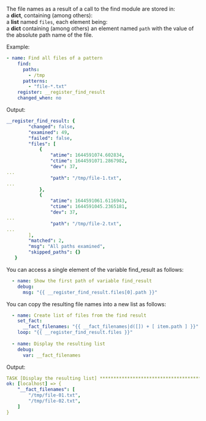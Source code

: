 The file names as a result of a call to the find module are stored in:  
a **dict**, containing (among others):  
  a **list** named `files`, each element being:  
    a **dict** containing (among others) an element named `path` with the value of the absolute path name of the file.  

Example:
```yaml
- name: Find all files of a pattern
    find:
      paths:
        - /tmp
      patterns:
        - "file-*.txt"
    register: __register_find_result
    changed_when: no
```

Output:
```yaml
__register_find_result: {
        "changed": false,
        "examined": 49,
        "failed": false,
        "files": [
            {
                "atime": 1644591074.602834,
                "ctime": 1644591071.2867982,
                "dev": 37,
...
                "path": "/tmp/file-1.txt",
...
            },
            {
                "atime": 1644591061.6116943,
                "ctime": 1644591045.2365181,
                "dev": 37,
...
                "path": "/tmp/file-2.txt",
...
        ],
        "matched": 2,
        "msg": "All paths examined",
        "skipped_paths": {}
   }
```

You can access a single element of the variable find_result as follows:
```yaml
  - name: Show the first path of variable find_result
    debug:
      msg: "{{ __register_find_result.files[0].path }}"
```
      
You can copy the resulting file names into a new list as follows:
```yaml
  - name: Create list of files from the find result
    set_fact:
      __fact_filenames: "{{ __fact_filenames|d([]) + [ item.path ] }}"
    loop: "{{ __register_find_result.files }}"
  
  - name: Display the resulting list
    debug:
      var: __fact_filenames
```

Output:
```yaml
TASK [Display the resulting list] **********************************************************************************************************
ok: [localhost] => {
    "__fact_filenames": [
        "/tmp/file-01.txt",
        "/tmp/file-02.txt",
    ]
}
```
